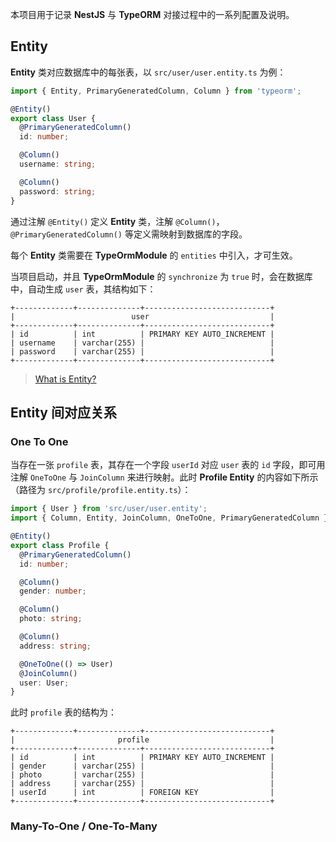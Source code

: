 本项目用于记录 **NestJS** 与 **TypeORM** 对接过程中的一系列配置及说明。

## Entity

**Entity** 类对应数据库中的每张表，以 `src/user/user.entity.ts` 为例：

```typescript
import { Entity, PrimaryGeneratedColumn, Column } from 'typeorm';

@Entity()
export class User {
  @PrimaryGeneratedColumn()
  id: number;

  @Column()
  username: string;

  @Column()
  password: string;
}
```

通过注解 `@Entity()` 定义 **Entity** 类，注解 `@Column()`，`@PrimaryGeneratedColumn()` 等定义需映射到数据库的字段。

 每个 **Entity** 类需要在 **TypeOrmModule** 的 `entities` 中引入，才可生效。

当项目启动，并且 **TypeOrmModule** 的 `synchronize` 为 `true` 时，会在数据库中，自动生成 `user` 表，其结构如下：

```
+-------------+--------------+----------------------------+
|                          user                           |
+-------------+--------------+----------------------------+
| id          | int          | PRIMARY KEY AUTO_INCREMENT |
| username    | varchar(255) |                            |
| password    | varchar(255) |                            |
+-------------+--------------+----------------------------+
```

> [What is Entity?](https://typeorm.io/entities#what-is-entity)

## Entity 间对应关系

### One To One

当存在一张 `profile` 表，其存在一个字段 `userId` 对应 `user` 表的 `id` 字段，即可用注解 `OneToOne` 与 `JoinColumn` 来进行映射。此时 **Profile Entity** 的内容如下所示（路径为 `src/profile/profile.entity.ts`）：

```typescript
import { User } from 'src/user/user.entity';
import { Column, Entity, JoinColumn, OneToOne, PrimaryGeneratedColumn } from 'typeorm';

@Entity()
export class Profile {
  @PrimaryGeneratedColumn()
  id: number;

  @Column()
  gender: number;

  @Column()
  photo: string;

  @Column()
  address: string;

  @OneToOne(() => User)
  @JoinColumn()
  user: User;
}
```

此时 `profile` 表的结构为：

```
+-------------+--------------+----------------------------+
|                       profile                           |
+-------------+--------------+----------------------------+
| id          | int          | PRIMARY KEY AUTO_INCREMENT |
| gender      | varchar(255) |                            |
| photo       | varchar(255) |                            |
| address     | varchar(255) |                            |
| userId      | int          | FOREIGN KEY                |
+-------------+--------------+----------------------------+
```

### Many-To-One / One-To-Many

